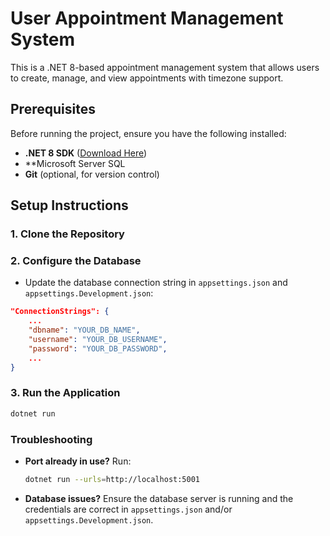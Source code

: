 # User Appointment Management System

This is a .NET 8-based appointment management system that allows users to create, manage, and view appointments with timezone support.

## Prerequisites

Before running the project, ensure you have the following installed:

- **.NET 8 SDK** ([Download Here](https://dotnet.microsoft.com/en-us/download/dotnet/8.0))
- **Microsoft Server SQL
- **Git** (optional, for version control)

## Setup Instructions

### 1. Clone the Repository

### 2. Configure the Database

- Update the database connection string in `appsettings.json` and `appsettings.Development.json`:

```json
"ConnectionStrings": {
    ...
    "dbname": "YOUR_DB_NAME",
    "username": "YOUR_DB_USERNAME",
    "password": "YOUR_DB_PASSWORD",
    ...
}
```

### 3. Run the Application

```sh
dotnet run
```

### Troubleshooting

- **Port already in use?** Run:
  ```sh
  dotnet run --urls=http://localhost:5001
  ```
- **Database issues?** Ensure the database server is running and the credentials are correct in `appsettings.json` and/or `appsettings.Development.json`.
